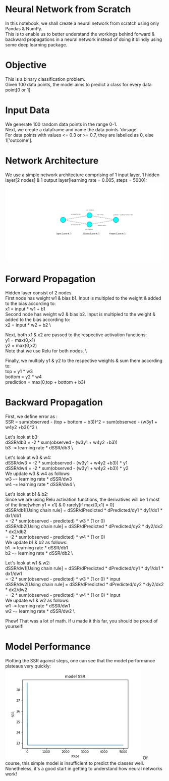 # Neural Network from Scratch
In this notebook, we shall create a neural network from scratch using only Pandas & NumPy. \
This is to enable us to better understand the workings behind forward & backward propagations in a neural network 
instead of doing it blindly using some deep learning package. 

# Objective
This is a binary classification problem. \
Given 100 data points, the model aims to predict a class for every data point[0 or 1] 

# Input Data
We generate 100 random data points in the range 0-1. \
Next, we create a dataframe and name the data points 'dosage'. \
For data points with values <= 0.3 or >= 0.7, they are labelled as 0, else 1['outcome']. 

# Network Architecture
We use a simple network architecture comprising of 1 input layer, 1 hidden layer[2 nodes] & 1 output layer[learning rate = 0.005, steps = 5000]: 
![alt text](https://github.com/kwquan/neural_network_from_scratch/blob/main/nn.jpg)

# Forward Propagation 
Hidden layer consist of 2 nodes. \
First node has weight w1 & bias b1. Input is multipled to the weight & added to the bias according to: \
x1 = input * w1 + b1 \
Second node has weight w2 & bias b2. Input is multipled to the weight & added to the bias according to:\
x2 = input * w2 + b2 \

Next, both x1 & x2 are passed to the respective activation functions: \
y1 = max(0,x1) \
y2 = max(0,x2) \
Note that we use Relu for both nodes. \

Finally, we multiply y1 & y2 to the respective weights & sum them according to: \
top = y1 * w3 \
bottom = y2 * w4 \
prediction = max(0,top + bottom + b3) 

# Backward Propagation
First, we define error as : \
SSR = sum(observed - (top + bottom + b3))^2 = sum(observed - (w3y1 + w4y2 +b3))^2 \

Let's look at b3: \
dSSR/db3 = -2 * sum(observed - (w3y1 + w4y2 +b3)) \
b3 -= learning rate * dSSR/db3 \

Let's look at w3 & w4: \
dSSR/dw3 = -2 * sum(observed - (w3y1 + w4y2 +b3)) * y1 \
dSSR/dw4 = -2 * sum(observed - (w3y1 + w4y2 +b3)) * y2 \
We update w3 & w4 as follows: \
w3 -= learning rate * dSSR/dw3 \
w4 -= learning rate * dSSR/dw4 \

Let's look at b1 & b2: \
Since we are using Relu activation functions, the derivatives will be 1 most of the time[when y1 = x1] & 0 rarely[if max(0,x1) = 0] \
dSSR/db1[Using chain rule] = dSSR/dPredicted * dPredicted/dy1 * dy1/dx1 * dx1/db1 \
                           = -2 * sum(observed - predicted) * w3 * (1 or 0) \
dSSR/db2[Using chain rule] = dSSR/dPredicted * dPredicted/dy2 * dy2/dx2 * dx2/db2 \
                           = -2 * sum(observed - predicted) * w4 * (1 or 0) \
We update b1 & b2 as follows: \
b1 -= learning rate * dSSR/db1 \
b2 -= learning rate * dSSR/db2 \     

Let's look at w1 & w2: \
dSSR/dw1[Using chain rule] = dSSR/dPredicted * dPredicted/dy1 * dy1/dx1 * dx1/dw1 \
                           = -2 * sum(observed - predicted) * w3 * (1 or 0) * input \
dSSR/dw2[Using chain rule] = dSSR/dPredicted * dPredicted/dy2 * dy2/dx2 * dx2/dw2 \
                           = -2 * sum(observed - predicted) * w4 * (1 or 0) * input \
We update w1 & w2 as follows: \
w1 -= learning rate * dSSR/dw1 \
w2 -= learning rate * dSSR/dw2 \ 

Phew! That was a lot of math. If u made it this far, you should be proud of yourself! 

# Model Performance
Plotting the SSR against steps, one can see that the model performance plateaus very quickly: \
![alt text](https://github.com/kwquan/neural_network_from_scratch/blob/main/error.png)
Of course, this simple model is insufficient to predict the classes well. \
Nonetheless, it's a good start in getting to understand how neural networks work!
